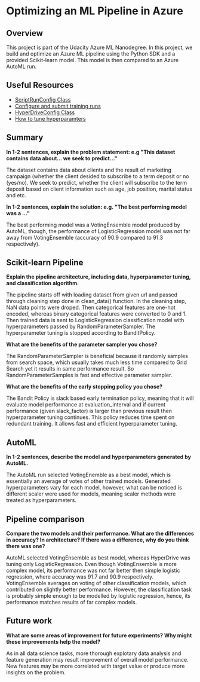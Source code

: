 # Optimizing an ML Pipeline in Azure

## Overview
This project is part of the Udacity Azure ML Nanodegree.
In this project, we build and optimize an Azure ML pipeline using the Python SDK and a provided Scikit-learn model.
This model is then compared to an Azure AutoML run.

## Useful Resources
- [ScriptRunConfig Class](https://docs.microsoft.com/en-us/python/api/azureml-core/azureml.core.scriptrunconfig?view=azure-ml-py)
- [Configure and submit training runs](https://docs.microsoft.com/en-us/azure/machine-learning/how-to-set-up-training-targets)
- [HyperDriveConfig Class](https://docs.microsoft.com/en-us/python/api/azureml-train-core/azureml.train.hyperdrive.hyperdriveconfig?view=azure-ml-py)
- [How to tune hyperparamters](https://docs.microsoft.com/en-us/azure/machine-learning/how-to-tune-hyperparameters)


## Summary
**In 1-2 sentences, explain the problem statement: e.g "This dataset contains data about... we seek to predict..."**

The dataset contains data about clients and the result of marketing campaign (whether the client desided to subscribe to a term deposit or no (yes/no). We seek to predict, whether the client will subscribe to the term deposit based on client information such as age, job position, marital status and etc.

**In 1-2 sentences, explain the solution: e.g. "The best performing model was a ..."**

The best performing model was a VotingEnsemble model produced by AutoML, though, the performance of LogisticRegression model was not far away from VotingEnsemble (accuracy of 90.9 compared to 91.3 respectively). 

## Scikit-learn Pipeline
**Explain the pipeline architecture, including data, hyperparameter tuning, and classification algorithm.**

The pipeline starts off with loading dataset from given url and passed through cleaning step done in clean_data() function. In the cleaning step, NaN data points were droped. Then categorical features are one-hot encoded, whereas binary categorical features were converted to 0 and 1. Then trained data is sent to LogisticRegression classification model with hyperparameters passed by RandomParameterSampler. The hyperparameter tuning is stopped according to BanditPolicy. 

**What are the benefits of the parameter sampler you chose?**

The RandomParameterSampler is beneficial because it randomly samples from search space, which usually takes much less time compared to Grid Search yet it results in same performance result. So RandomParameterSamples is fast and effective parameter sampler. 

**What are the benefits of the early stopping policy you chose?**

The Bandit Policy is slack based early termination policy, meaning that it will evaluate model performance at evaluation_interval and if current performance (given slack_factor) is larger than previous result then hyperparameter tuning continues. This policy reduces time spent on redundant training. It allows fast and efficient hyperparameter tuning. 

## AutoML
**In 1-2 sentences, describe the model and hyperparameters generated by AutoML.**

The AutoML run selected VotingEnemble as a best model, which is essentially an average of votes of other trained models. Generated hyperparameters vary for each model, however, what can be noticed is different scaler were used for models, meaning scaler methods were treated as hyperparameters. 

## Pipeline comparison
**Compare the two models and their performance. What are the differences in accuracy? In architecture? If there was a difference, why do you think there was one?**

AutoML selected VotingEnsemble as best model, whereas HyperDrive was tuning only LogisticRegression. Even though VotingEnsemble is more complex model, its performance was not far better then simple logistic regression, where accuracy was 91.7 and 90.9 respectively. VotingEnsemble averages on voting of other classification models, which contributed on slightly better performance. However, the classification task is probably simple enough to be modelled by logistic regression, hence, its performance matches results of far complex models. 

## Future work
**What are some areas of improvement for future experiments? Why might these improvements help the model?**

As in all data science tasks, more thorough explotary data analysis and feature generation may result improvement of overall model performance. New features may be more correlated with target value or produce more insights on the problem.

